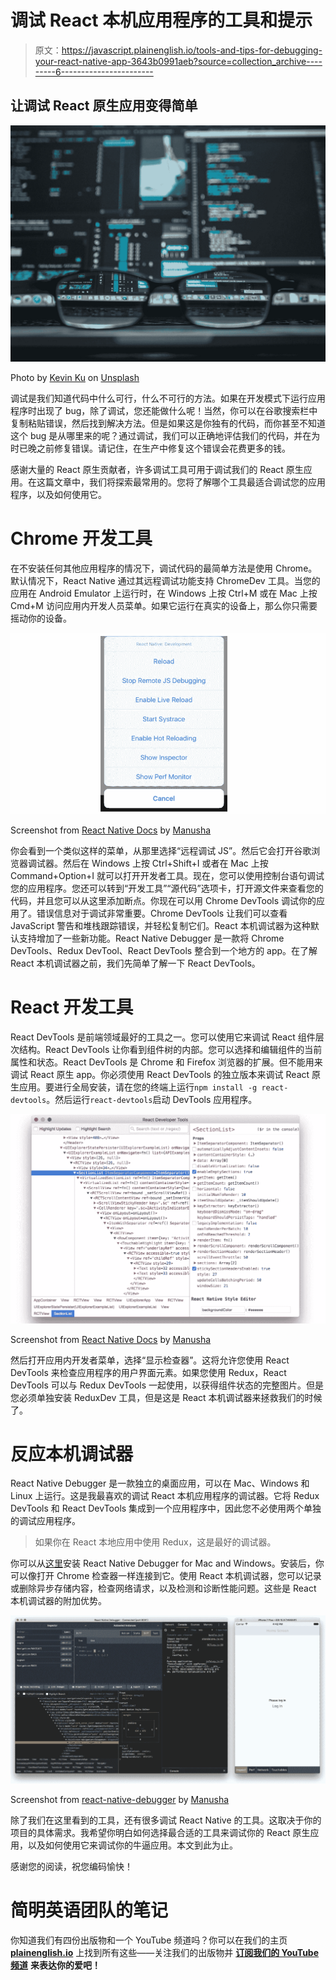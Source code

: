# 调试 React 本机应用程序的工具和提示

> 原文：<https://javascript.plainenglish.io/tools-and-tips-for-debugging-your-react-native-app-3643b0991aeb?source=collection_archive---------6----------------------->

## 让调试 React 原生应用变得简单

![](img/dc62d5568890bec84e94a9159ee09a9b.png)

Photo by [Kevin Ku](https://unsplash.com/@ikukevk?utm_source=medium&utm_medium=referral) on [Unsplash](https://unsplash.com?utm_source=medium&utm_medium=referral)

调试是我们知道代码中什么可行，什么不可行的方法。如果在开发模式下运行应用程序时出现了 bug，除了调试，您还能做什么呢！当然，你可以在谷歌搜索栏中复制粘贴错误，然后找到解决方法。但是如果这是你独有的代码，而你甚至不知道这个 bug 是从哪里来的呢？通过调试，我们可以正确地评估我们的代码，并在为时已晚之前修复错误。请记住，在生产中修复这个错误会花费更多的钱。

感谢大量的 React 原生贡献者，许多调试工具可用于调试我们的 React 原生应用。在这篇文章中，我们将探索最常用的。您将了解哪个工具最适合调试您的应用程序，以及如何使用它。

# Chrome 开发工具

在不安装任何其他应用程序的情况下，调试代码的最简单方法是使用 Chrome。默认情况下，React Native 通过其远程调试功能支持 ChromeDev 工具。当您的应用在 Android Emulator 上运行时，在 Windows 上按 Ctrl+M 或在 Mac 上按 Cmd+M 访问应用内开发人员菜单。如果它运行在真实的设备上，那么你只需要摇动你的设备。

![](img/e5b5c702175b6d6f022b87f64f33619a.png)

Screenshot from [React Native Docs](https://reactnative.dev/docs/debugging) by [Manusha](https://medium.com/@manushacheti)

你会看到一个类似这样的菜单，从那里选择“远程调试 JS”。然后它会打开谷歌浏览器调试器。然后在 Windows 上按 Ctrl+Shift+I 或者在 Mac 上按 Command+Option+I 就可以打开开发者工具。现在，您可以使用控制台语句调试您的应用程序。您还可以转到“开发工具”“源代码”选项卡，打开源文件来查看您的代码，并且您可以从这里添加断点。你现在可以用 Chrome DevTools 调试你的应用了。错误信息对于调试非常重要。Chrome DevTools 让我们可以查看 JavaScript 警告和堆栈跟踪错误，并轻松复制它们。React 本机调试器为这种默认支持增加了一些新功能。React Native Debugger 是一款将 Chrome DevTools、Redux DevTool、React DevTools 整合到一个地方的 app。在了解 React 本机调试器之前，我们先简单了解一下 React DevTools。

# React 开发工具

React DevTools 是前端领域最好的工具之一。您可以使用它来调试 React 组件层次结构。React DevTools 让你看到组件树的内部。您可以选择和编辑组件的当前属性和状态。React DevTools 是 Chrome 和 Firefox 浏览器的扩展。但不能用来调试 React 原生 app。你必须使用 React DevTools 的独立版本来调试 React 原生应用。要进行全局安装，请在您的终端上运行`npm install -g react-devtools`。然后运行`react-devtools`启动 DevTools 应用程序。

![](img/1773b26fbe9b66a95516bfbe8a67a5d0.png)

Screenshot from [React Native Docs](https://reactnative.dev/docs/debugging) by [Manusha](https://medium.com/@manushacheti)

然后打开应用内开发者菜单，选择“显示检查器”。这将允许您使用 React DevTools 来检查应用程序的用户界面元素。如果您使用 Redux，React DevTools 可以与 Redux DevTools 一起使用，以获得组件状态的完整图片。但是您必须单独安装 ReduxDev 工具，但是这是 React 本机调试器来拯救我们的时候了。

# 反应本机调试器

React Native Debugger 是一款独立的桌面应用，可以在 Mac、Windows 和 Linux 上运行。这是我最喜欢的调试 React 本机应用程序的调试器。它将 Redux DevTools 和 React DevTools 集成到一个应用程序中，因此您不必使用两个单独的调试应用程序。

> 如果你在 React 本地应用中使用 Redux，这是最好的调试器。

你可以从[这里](https://github.com/jhen0409/react-native-debugger)安装 React Native Debugger for Mac and Windows。安装后，你可以像打开 Chrome 检查器一样连接到它。使用 React 本机调试器，您可以记录或删除异步存储内容，检查网络请求，以及检测和诊断性能问题。这些是 React 本机调试器的附加优势。

![](img/263da8a874638207c7816aa4059a2911.png)

Screenshot from [react-native-debugger](https://github.com/jhen0409/react-native-debugger) by [Manusha](https://medium.com/@manushacheti)

除了我们在这里看到的工具，还有很多调试 React Native 的工具。这取决于你的项目的具体需求。我希望你明白如何选择最合适的工具来调试你的 React 原生应用，以及如何使用它来调试你的牛逼应用。本文到此为止。

感谢您的阅读，祝您编码愉快！

# **简明英语团队的笔记**

你知道我们有四份出版物和一个 YouTube 频道吗？你可以在我们的主页 [**plainenglish.io**](https://plainenglish.io/) 上找到所有这些——关注我们的出版物并 [**订阅我们的 YouTube 频道**](https://www.youtube.com/channel/UCtipWUghju290NWcn8jhyAw) **来表达你的爱吧！**